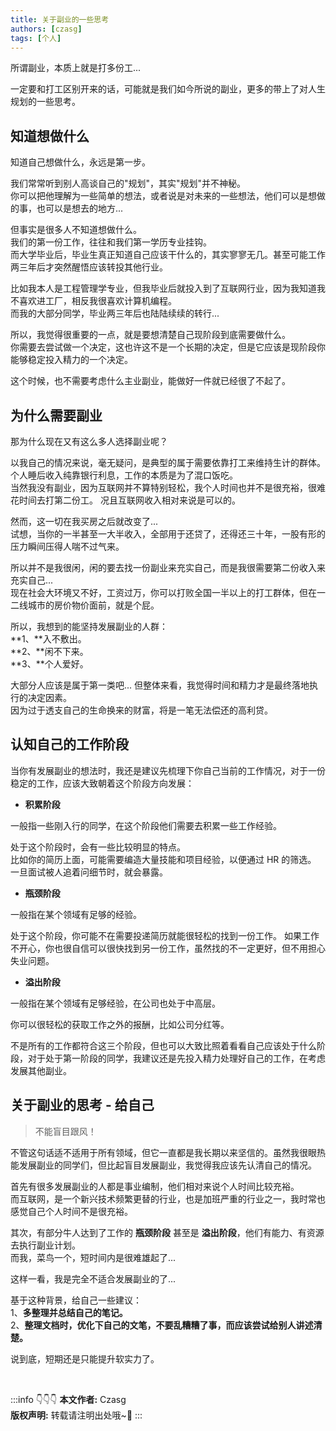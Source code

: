 ```yaml
---
title: 关于副业的一些思考
authors: [czasg]
tags: [个人]
---
```


所谓副业，本质上就是打多份工...

一定要和打工区别开来的话，可能就是我们如今所说的副业，更多的带上了对人生规划的一些思考。

<!--truncate-->

## 知道想做什么
知道自己想做什么，永远是第一步。

我们常常听到别人高谈自己的"规划"，其实"规划"并不神秘。  
你可以把他理解为一些简单的想法，或者说是对未来的一些想法，他们可以是想做的事，也可以是想去的地方...   

但事实是很多人不知道想做什么。  
我们的第一份工作，往往和我们第一学历专业挂钩。  
而大学毕业后，毕业生真正知道自己应该干什么的，其实寥寥无几。甚至可能工作两三年后才突然醒悟应该转投其他行业。

比如我本人是工程管理学专业，但我毕业后就投入到了互联网行业，因为我知道我不喜欢进工厂，相反我很喜欢计算机编程。  
而我的大部分同学，毕业两三年后也陆陆续续的转行...

所以，我觉得很重要的一点，就是要想清楚自己现阶段到底需要做什么。    
你需要去尝试做一个决定，这也许这不是一个长期的决定，但是它应该是现阶段你能够稳定投入精力的一个决定。

这个时候，也不需要考虑什么主业副业，能做好一件就已经很了不起了。


## 为什么需要副业
那为什么现在又有这么多人选择副业呢？

以我自己的情况来说，毫无疑问，是典型的属于需要依靠打工来维持生计的群体。个人睡后收入纯靠银行利息，工作的本质是为了混口饭吃。   
当然我没有副业，因为互联网并不算特别轻松，我个人时间也并不是很充裕，很难花时间去打第二份工。
况且互联网收入相对来说是可以的。   

然而，这一切在我买房之后就改变了...  
试想，当你的一半甚至一大半收入，全部用于还贷了，还得还三十年，一股有形的压力瞬间压得人喘不过气来。  

所以并不是我很闲，闲的要去找一份副业来充实自己，而是我很需要第二份收入来充实自己...  
现在社会大环境又不好，工资过万，你可以打败全国一半以上的打工群体，但在一二线城市的房价物价面前，就是个屁。

所以，我想到的能坚持发展副业的人群：  
**1、**入不敷出。   
**2、**闲不下来。   
**3、**个人爱好。    

大部分人应该是属于第一类吧... 但整体来看，我觉得时间和精力才是最终落地执行的决定因素。  
因为过于透支自己的生命换来的财富，将是一笔无法偿还的高利贷。  

## 认知自己的工作阶段
当你有发展副业的想法时，我还是建议先梳理下你自己当前的工作情况，对于一份稳定的工作，应该大致朝着这个阶段方向发展：  

* **积累阶段**

一般指一些刚入行的同学，在这个阶段他们需要去积累一些工作经验。

处于这个阶段时，会有一些比较明显的特点。  
比如你的简历上面，可能需要编造大量技能和项目经验，以便通过 HR 的筛选。
一旦面试被人追着问细节时，就会暴露。


* **瓶颈阶段**

一般指在某个领域有足够的经验。

处于这个阶段，你可能不在需要投递简历就能很轻松的找到一份工作。
如果工作不开心，你也很自信可以很快找到另一份工作，虽然找的不一定更好，但不用担心失业问题。


* **溢出阶段**

一般指在某个领域有足够经验，在公司也处于中高层。

你可以很轻松的获取工作之外的报酬，比如公司分红等。


不是所有的工作都符合这三个阶段，但也可以大致比照着看看自己应该处于什么阶段，对于处于第一阶段的同学，我建议还是先投入精力处理好自己的工作，在考虑发展其他副业。

## 关于副业的思考 - 给自己
> 不能盲目跟风！

不管这句话适不适用于所有领域，但它一直都是我长期以来坚信的。虽然我很眼热能发展副业的同学们，但比起盲目发展副业，我觉得我应该先认清自己的情况。

首先有很多发展副业的人都是事业编制，他们相对来说个人时间比较充裕。  
而互联网，是一个新兴技术频繁更替的行业，也是加班严重的行业之一，我时常也感觉自己个人时间不是很充裕。
  
其次，有部分牛人达到了工作的 **瓶颈阶段** 甚至是 **溢出阶段**，他们有能力、有资源去执行副业计划。  
而我，菜鸟一个，短时间内是很难雄起了...

这样一看，我是完全不适合发展副业的了...

基于这种背景，给自己一些建议：    
1、**多整理并总结自己的笔记。**       
2、**整理文档时，优化下自己的文笔，不要乱糟糟了事，而应该尝试给别人讲述清楚。**      


说到底，短期还是只能提升软实力了。


<br/>

:::info 👇👇👇
**本文作者:** Czasg   
**版权声明:** 转载请注明出处哦~👮‍
:::